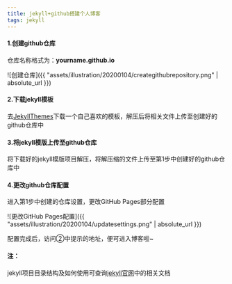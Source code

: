 ```yaml
---
title: jekyll+github搭建个人博客
tags: jekyll
---
```


#### 1.创建github仓库

仓库名称格式为：**yourname.github.io**

![创建仓库]({{ "assets/illustration/20200104/creategithubrepository.png" | absolute_url }})



#### 2.下载jekyll模板

去[JekyllThemes](http://jekyllthemes.org/)下载一个自己喜欢的模板，解压后将相关文件上传至创建好的github仓库中



#### 3.将jekyll模版上传至github仓库

将下载好的jekyll模版项目解压，将解压缩的文件上传至第1步中创建好的github仓库中



#### 4.更改github仓库配置

进入第1步中创建的仓库设置，更改GitHub Pages部分配置

![更改GitHub Pages配置]({{ "assets/illustration/20200104/updatesettings.png" | absolute_url }})

配置完成后，访问②中提示的地址，便可进入博客啦~



#### 注：

jekyll项目目录结构及如何使用可查询[jekyll官网](http://jekyll.com.cn/)中的相关文档